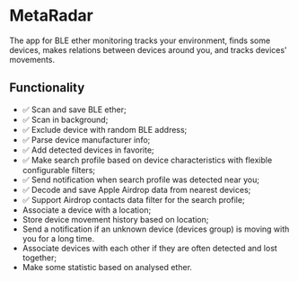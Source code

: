 # MetaRadar

The app for BLE ether monitoring tracks your environment, finds some devices, makes relations between devices around you, and tracks devices' movements.

## Functionality

* ✅ Scan and save BLE ether;
* ✅ Scan in background;
* ✅ Exclude device with random BLE address;
* ✅ Parse device manufacturer info;
* ✅ Add detected devices in favorite;
* ✅ Make search profile based on device characteristics with flexible configurable filters;
* ✅ Send notification when search profile was detected near you;
* ✅ Decode and save Apple Airdrop data from nearest devices;
* ✅ Support Airdrop contacts data filter for the search profile;
* Associate a device with a location;
* Store device movement history based on location;
* Send a notification if an unknown device (devices group) is moving with you for a long time.
* Associate devices with each other if they are often detected and lost together;
* Make some statistic based on analysed ether.